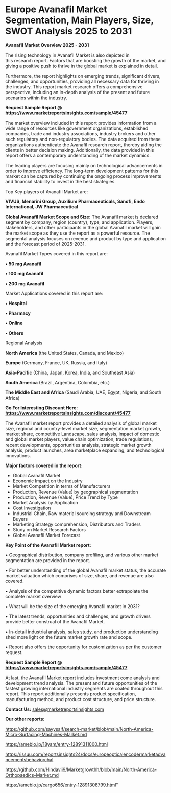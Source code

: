 # Europe Avanafil Market Segmentation, Main Players, Size, SWOT Analysis 2025 to 2031

<Strong> Avanafil Market Overview 2025 - 2031</strong>

The rising technology in Avanafil Market is also depicted in this research report. Factors that are boosting the growth of the market, and giving a positive push to thrive in the global market is explained in detail.

Furthermore, the report highlights on emerging trends, significant drivers, challenges, and opportunities, providing all necessary data for thriving in the industry. This report market research offers a comprehensive perspective, including an in-depth analysis of the present and future scenarios within the industry.

<strong>Request Sample Report @ <a href=https://www.marketreportsinsights.com/sample/45477>https://www.marketreportsinsights.com/sample/45477</a></strong>

The market overview included in this report provides information from a wide range of resources like government organizations, established companies, trade and industry associations, industry brokers and other such regulatory and non-regulatory bodies. The data acquired from these organizations authenticate the Avanafil research report, thereby aiding the clients in better decision making. Additionally, the data provided in this report offers a contemporary understanding of the market dynamics.

The leading players are focusing mainly on technological advancements in order to improve efficiency. The long-term development patterns for this market can be captured by continuing the ongoing process improvements and financial stability to invest in the best strategies.

Top Key players of Avanafil Market are:

<strong>VIVUS, Menarini Group, Auxilium Pharmaceuticals, Sanofi, Endo International, JW Pharmaceutical</strong>

<strong><b>Global Avanafil Market Scope and Size:</b></strong>
The Avanafil market is declared segment by company, region (country), type, and application. Players, stakeholders, and other participants in the global Avanafil market will gain the market scope as they use the report as a powerful resource. The segmental analysis focuses on revenue and product by type and application and the forecast period of 2025-2031.

Avanafil Market Types covered in this report are:

<strong>•  50 mg Avanafil

•  100 mg Avanafil

•  200 mg Avanafil</strong>

Market Applications covered in this report are:

<strong>•  Hospital

•  Pharmacy

•  Online

•  Others</strong> 

Regional Analysis

<strong>North America</strong> (the United States, Canada, and Mexico)

<strong>Europe</strong> (Germany, France, UK, Russia, and Italy)

<strong>Asia-Pacific</strong> (China, Japan, Korea, India, and Southeast Asia)

<strong>South America</strong> (Brazil, Argentina, Colombia, etc.)

<strong>The Middle East and Africa</strong> (Saudi Arabia, UAE, Egypt, Nigeria, and South Africa)

<strong>Go For Interesting Discount Here: <a href=https://www.marketreportsinsights.com/discount/45477>https://www.marketreportsinsights.com/discount/45477</a></strong>

The Avanafil market report provides a detailed analysis of global market size, regional and country-level market size, segmentation market growth, market share, competitive Landscape, sales analysis, impact of domestic and global market players, value chain optimization, trade regulations, recent developments, opportunities analysis, strategic market growth analysis, product launches, area marketplace expanding, and technological innovations.

<strong><b>Major factors covered in the report:</b></strong>
<ul>
  <li>Global Avanafil Market </li>
  <li>Economic Impact on the Industry</li>
  <li>Market Competition in terms of Manufacturers</li>
  <li>Production, Revenue (Value) by geographical segmentation</li>
  <li>Production, Revenue (Value), Price Trend by Type</li>
  <li>Market Analysis by Application</li>
  <li>Cost Investigation</li>
  <li>Industrial Chain, Raw material sourcing strategy and Downstream Buyers</li>
  <li>Marketing Strategy comprehension, Distributors and Traders</li>
  <li>Study on Market Research Factors</li>
  <li>Global Avanafil Market Forecast</li>
</ul>

<strong><b>Key Point of the Avanafil Market report:</b></strong>

• Geographical distribution, company profiling, and various other market segmentation are provided in the report.

• For better understanding of the global Avanafil market status, the accurate market valuation which comprises of size, share, and revenue are also covered.

• Analysis of the competitive dynamic factors better extrapolate the complete market overview

• What will be the size of the emerging Avanafil market in 2031?

• The latest trends, opportunities and challenges, and growth drivers provide better construal of the Avanafil Market.

• In-detail industrial analysis, sales study, and production understanding shed more light on the future market growth rate and scope.

• Report also offers the opportunity for customization as per the customer request.

<strong>Request Sample Report @ <a href=https://www.marketreportsinsights.com/sample/45477>https://www.marketreportsinsights.com/sample/45477</a></strong>

At last, the Avanafil Market report includes investment come analysis and development trend analysis. The present and future opportunities of the fastest growing international industry segments are coated throughout this report. This report additionally presents product specification, manufacturing method, and product cost structure, and price structure.

<strong>Contact Us:</strong>
sales@marketreportsinsights.com

<strong>Our other reports:</strong>

<a href=https://github.com/sayysaif/search-market/blob/main/North-America-Micro-Surfacing-Machines-Market.md>https://github.com/sayysaif/search-market/blob/main/North-America-Micro-Surfacing-Machines-Market.md</a>

<a href=https://ameblo.jp/18yam/entry-12891311000.html>https://ameblo.jp/18yam/entry-12891311000.html</a>

<a href=https://issuu.com/reportsinsights24/docs/europeopticalencodermarketadvancementsbehaviorchal>https://issuu.com/reportsinsights24/docs/europeopticalencodermarketadvancementsbehaviorchal</a>

<a href=https://github.com/Hindavii9/Marketgrowthh/blob/main/North-America-Orthopaedics-Market.md>https://github.com/Hindavii9/Marketgrowthh/blob/main/North-America-Orthopaedics-Market.md</a>

<a href=https://ameblo.jp/cargo656/entry-12891308799.html>https://ameblo.jp/cargo656/entry-12891308799.html</a>"
